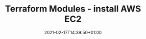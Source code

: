 ---
title: Terraform Modules - install AWS EC2  
date: 2021-02-17T14:39:50+01:00
draft: True
categories:
  - DevOps
  - Infrastructure As Code
  - Public Cloud
  - All
tags:
  - AWS
  - Terraform
---